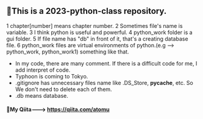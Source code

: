## 🍿This is a 2023-python-class repository.
1 chapter[number] means chapter number.
2 Sometimes file's name is variable.
3 I think python is useful and powerful.
4 python_work folder is a gui folder.
5 If file name has "db" in front of it, that's a creating database file.
6 python_work files are virtual environments of python.(e.g --> python_work, python_work1) something like that.
- In my code, there are many comment. If there is a difficult code for me, I add interpret of code.
- Typhoon is coming to Tokyo.
- .gitignore has unnecessary files name like .DS_Store, __pycache__, etc. So We don't need to delete each of them.
- .db means database.
#### 🥞My Qiita---> https://qiita.com/atomu
